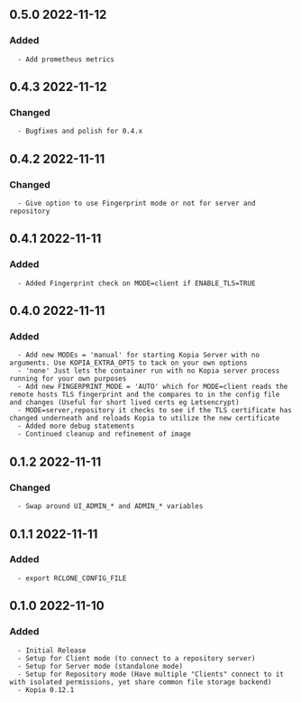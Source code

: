 ## 0.5.0 2022-11-12 <dave at tiredofit dot ca>

   ### Added
      - Add prometheus metrics


## 0.4.3 2022-11-12 <dave at tiredofit dot ca>

   ### Changed
      - Bugfixes and polish for 0.4.x


## 0.4.2 2022-11-11 <dave at tiredofit dot ca>

   ### Changed
      - Give option to use Fingerprint mode or not for server and repository


## 0.4.1 2022-11-11 <dave at tiredofit dot ca>

   ### Added
      - Added Fingerprint check on MODE=client if ENABLE_TLS=TRUE


## 0.4.0 2022-11-11 <dave at tiredofit dot ca>

   ### Added
      - Add new MODEs = 'manual' for starting Kopia Server with no arguments. Use KOPIA_EXTRA_OPTS to tack on your own options
      - 'none' Just lets the container run with no Kopia server process running for your own purposes
      - Add new FINGERPRINT_MODE = 'AUTO' which for MODE=client reads the remote hosts TLS fingerprint and the compares to in the config file and changes (Useful for short lived certs eg Letsencrypt)
      - MODE=server,repository it checks to see if the TLS certificate has changed underneath and reloads Kopia to utilize the new certificate
      - Added more debug statements
      - Continued cleanup and refinement of image


## 0.1.2 2022-11-11 <dave at tiredofit dot ca>

   ### Changed
      - Swap around UI_ADMIN_* and ADMIN_* variables


## 0.1.1 2022-11-11 <dave at tiredofit dot ca>

   ### Added
      - export RCLONE_CONFIG_FILE


## 0.1.0 2022-11-10 <dave at tiredofit dot ca>

   ### Added
      - Initial Release
      - Setup for Client mode (to connect to a repository server)
      - Setup for Server mode (standalone mode)
      - Setup for Repository mode (Have multiple "Clients" connect to it with isolated permissions, yet share common file storage backend)
      - Kopia 0.12.1


